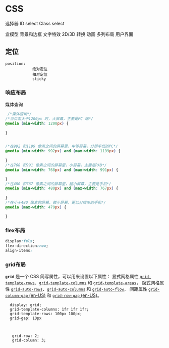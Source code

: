 # CSS

选择器
    ID select
    Class select
    
盒模型
背景和边框
文字特效
2D/3D 转换
动画
多列布局
用户界面

## 定位
    position:
                绝对定位
                相对定位
                sticky

### 响应布局

媒体查询

```css
 /*媒体查询*/
/*当页面大于1200px 时，大屏幕，主要是PC 端*/
@media (min-width: 1200px) {   
    
}


/*在992 和1199 像素之间的屏幕里，中等屏幕，分辨率低的PC*/
@media (min-width: 992px) and (max-width: 1199px) {
    
}
/*在768 和991 像素之间的屏幕里，小屏幕，主要是PAD*/
@media (min-width: 768px) and (max-width: 991px) {

}
/*在480 和767 像素之间的屏幕里，超小屏幕，主要是手机*/
@media (min-width: 480px) and (max-width: 767px) {
   
}
/*在小于480 像素的屏幕，微小屏幕，更低分辨率的手机*/
@media (max-width: 479px) {

}
```

### flex布局

```css
display:felx;
flex-direction:row;
align-items:
```



### grid布局

**`grid`** 是一个 CSS 简写属性，可以用来设置以下属性：
显式网格属性 [`grid-template-rows`](https://developer.mozilla.org/zh-CN/docs/Web/CSS/grid-template-rows)、[`grid-template-columns`](https://developer.mozilla.org/zh-CN/docs/Web/CSS/grid-template-columns) 和 [`grid-template-areas`](https://developer.mozilla.org/zh-CN/docs/Web/CSS/grid-template-areas)，
隐式网格属性 [`grid-auto-rows`](https://developer.mozilla.org/zh-CN/docs/Web/CSS/grid-auto-rows)、[`grid-auto-columns`](https://developer.mozilla.org/zh-CN/docs/Web/CSS/grid-auto-columns) 和 [`grid-auto-flow`](https://developer.mozilla.org/zh-CN/docs/Web/CSS/grid-auto-flow)，
间距属性 [`grid-column-gap` (en-US)](https://developer.mozilla.org/en-US/docs/Web/CSS/column-gap) 和 [`grid-row-gap` (en-US)](https://developer.mozilla.org/en-US/docs/Web/CSS/row-gap)。

```
  display: grid;
  grid-template-columns: 1fr 1fr 1fr;
  grid-template-rows: 100px 100px;
  grid-gap: 10px
  
  
  
   grid-row: 2;
   grid-column: 3;
```

